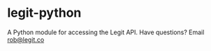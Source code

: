 legit-python
============

A Python module for accessing the Legit API. Have questions? Email rob@legit.co